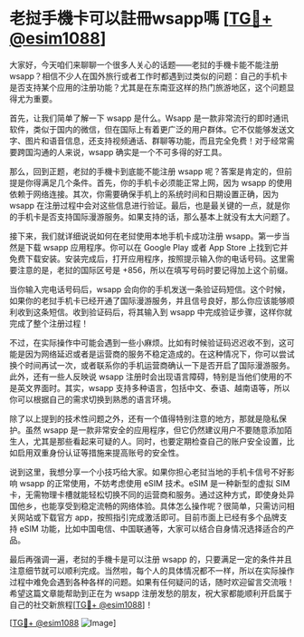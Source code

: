 # 老挝手機卡可以註冊wsapp嗎 [[TG💪+ @esim1088](https://t.me/s/esim1088)]

大家好，今天咱们来聊聊一个很多人关心的话题——老挝的手機卡能不能注册 wsapp？相信不少人在国外旅行或者工作时都遇到过类似的问题：自己的手机卡是否支持某个应用的注册功能？尤其是在东南亚这样的热门旅游地区，这个问题显得尤为重要。

首先，让我们简单了解一下 wsapp 是什么。Wsapp 是一款非常流行的即时通讯软件，类似于国内的微信，但在国际上有着更广泛的用户群体。它不仅能够发送文字、图片和语音信息，还支持视频通话、群聊等功能，而且完全免费！对于经常需要跨国沟通的人来说，wsapp 确实是一个不可多得的好工具。

那么，回到正题，老挝的手機卡到底能不能注册 wsapp 呢？答案是肯定的，但前提是你得满足几个条件。首先，你的手机卡必须能正常上网，因为 wsapp 的使用依赖于网络连接。其次，你需要确保手机上的系统时间和日期设置正确，因为 wsapp 在注册过程中会对这些信息进行验证。最后，也是最关键的一点，就是你的手机卡是否支持国际漫游服务。如果支持的话，那么基本上就没有太大问题了。

接下来，我们就详细说说如何在老挝使用本地手机卡成功注册 wsapp。第一步当然是下载 wsapp 应用程序。你可以在 Google Play 或者 App Store 上找到它并免费下载安装。安装完成后，打开应用程序，按照提示输入你的电话号码。这里需要注意的是，老挝的国际区号是 +856，所以在填写号码时要记得加上这个前缀。

当你输入完电话号码后，wsapp 会向你的手机发送一条验证码短信。这个时候，如果你的老挝手机卡已经开通了国际漫游服务，并且信号良好，那么你应该能够顺利收到这条短信。收到验证码后，将其输入到 wsapp 中完成验证步骤，这样你就完成了整个注册过程！

不过，在实际操作中可能会遇到一些小麻烦。比如有时候验证码迟迟收不到，这可能是因为网络延迟或者是运营商的服务不稳定造成的。在这种情况下，你可以尝试换个时间再试一次，或者联系你的手机运营商确认一下是否开启了国际漫游服务。此外，还有一些人反映说 wsapp 注册时会出现语言障碍，特别是当他们使用的不是英文界面时。其实，wsapp 支持多种语言，包括中文、泰语、越南语等，所以你可以根据自己的需求切换到熟悉的语言环境。

除了以上提到的技术性问题之外，还有一个值得特别注意的地方，那就是隐私保护。虽然 wsapp 是一款非常安全的应用程序，但它仍然建议用户不要随意添加陌生人，尤其是那些看起来可疑的人。同时，也要定期检查自己的账户安全设置，比如启用双重身份认证等措施来提高账号的安全性。

说到这里，我想分享一个小技巧给大家。如果你担心老挝当地的手机卡信号不好影响 wsapp 的正常使用，不妨考虑使用 eSIM 技术。eSIM 是一种新型的虚拟 SIM 卡，无需物理卡槽就能轻松切换不同的运营商和服务。通过这种方式，即使身处异国他乡，也能享受到稳定流畅的网络体验。具体怎么操作呢？很简单，只需访问相关网站或下载官方 app，按照指引完成激活即可。目前市面上已经有多个品牌支持 eSIM 功能，比如中国电信、中国联通等，大家可以结合自身情况选择适合的产品。

最后再强调一遍，老挝的手機卡是可以注册 wsapp 的，只要满足一定的条件并且注意细节就可以顺利完成。当然啦，每个人的具体情况都不一样，所以在实际操作过程中难免会遇到各种各样的问题。如果有任何疑问的话，随时欢迎留言交流哦！希望这篇文章能帮助到正在为 wsapp 注册发愁的朋友，祝大家都能顺利开启属于自己的社交新旅程[[TG💪+ @esim1088](https://t.me/s/esim1088)]！

[[TG💪+ @esim1088](https://t.me/s/esim1088) ![Image](https://i.postimg.cc/4NQfJmqS/Snipaste-2025-05-13-00-14-12.png)]